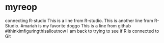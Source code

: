 # myreop
connecting R-studio
This is a line from R-studio.
This is another line from R-Studio.
#mariah is my favorite doggo
This is a line from github #ithinkimfiguringthisalloutnow
I am back to trying to see if R is connected to Git

